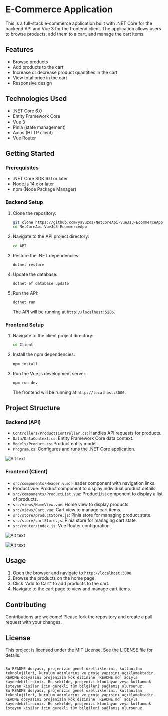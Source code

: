 
# E-Commerce Application

This is a full-stack e-commerce application built with .NET Core for the backend API and Vue 3 for the frontend client. The application allows users to browse products, add them to a cart, and manage the cart items.

## Features

- Browse products
- Add products to the cart
- Increase or decrease product quantities in the cart
- View total price in the cart
- Responsive design

## Technologies Used

- .NET Core 6.0
- Entity Framework Core
- Vue 3
- Pinia (state management)
- Axios (HTTP client)
- Vue Router

## Getting Started

### Prerequisites

- .NET Core SDK 6.0 or later
- Node.js 14.x or later
- npm (Node Package Manager)

### Backend Setup

1. Clone the repository:

   ```sh
   git clone https://github.com/yavuzoz/NetCoreApi-VueJs3-EcommerceApp.git
   cd NetCoreApi-VueJs3-EcommerceApp
   ````

2. Navigate to the API project directory:

   ```sh
   cd API
   ```

3. Restore the .NET dependencies:

   ```sh
   dotnet restore
   ```

4. Update the database:

   ```sh
   dotnet ef database update
   ```

5. Run the API:

   ```sh
   dotnet run
   ```

   The API will be running at `http://localhost:5206`.

### Frontend Setup

1. Navigate to the client project directory:

   ```sh
   cd Client
   ```

2. Install the npm dependencies:

   ```sh
   npm install
   ```

3. Run the Vue.js development server:

   ```sh
   npm run dev
   ```

   The frontend will be running at `http://localhost:3000`.

## Project Structure

### Backend (API)

- `Controllers/ProductsController.cs`: Handles API requests for products.
- `Data/DataContext.cs`: Entity Framework Core data context.
- `Models/Product.cs`: Product entity model.
- `Program.cs`: Configures and runs the .NET Core application.
  
![Alt text](Client/src/assets/backend-api.png)

### Frontend (Client)

- `src/components/Header.vue`: Header component with navigation links.
- Product.vue: Product component to display individual product details.
- `src/components/ProductList.vue`: ProductList component to display a list of products.
- `src/views/HomeView.vue`: Home view to display products.
- `src/views/Cart.vue`: Cart view to manage cart items.
- `src/store/productStore.js`: Pinia store for managing product state.
- `src/store/cartStore.js`: Pinia store for managing cart state.
- `src/router/index.js`: Vue Router configuration.

![Alt text](Client/src/assets/home-page.png)

![Alt text](Client/src/assets/cart-page.png)

## Usage

1. Open the browser and navigate to `http://localhost:3000`.
2. Browse the products on the home page.
3. Click "Add to Cart" to add products to the cart.
4. Navigate to the cart page to view and manage cart items.

## Contributing

Contributions are welcome! Please fork the repository and create a pull request with your changes.

## License

This project is licensed under the MIT License. See the LICENSE file for details.
```

Bu README dosyası, projenizin genel özelliklerini, kullanılan teknolojileri, kurulum adımlarını ve proje yapısını açıklamaktadır. README dosyasını projenizin kök dizinine `README.md` adıyla kaydedebilirsiniz. Bu şekilde, projenizi klonlayan veya kullanmak isteyen kişiler için gerekli tüm bilgileri sağlamış olursunuz.
Bu README dosyası, projenizin genel özelliklerini, kullanılan teknolojileri, kurulum adımlarını ve proje yapısını açıklamaktadır. README dosyasını projenizin kök dizinine `README.md` adıyla kaydedebilirsiniz. Bu şekilde, projenizi klonlayan veya kullanmak isteyen kişiler için gerekli tüm bilgileri sağlamış olursunuz.
